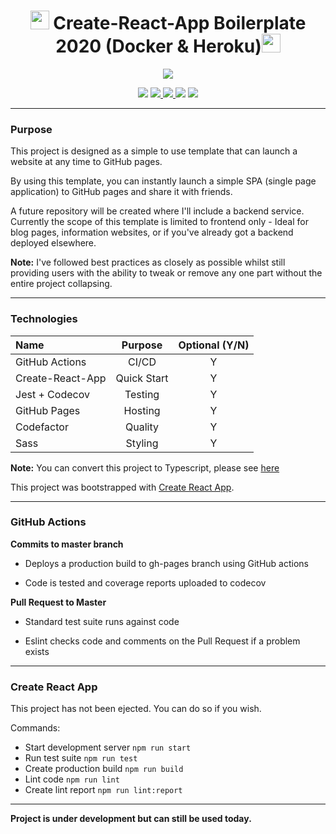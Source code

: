 <h1 align="center"><img src="https://github.githubassets.com/images/icons/emoji/unicode/2b50.png" height="30"/> Create-React-App Boilerplate 2020 (Docker & Heroku)<img src="https://github.githubassets.com/images/icons/emoji/unicode/2b50.png" height="30"/></h1>
<p align="center">
    <a href='https://photos.google.com/share/AF1QipMia2we7ht3vIvrSlHIHHr_W0-e-UDMOQ7Eo-abaiQaZf0SV0awXBTaBJM2bu6XbA?key=N2JreUgwT2Q2Zl9ZcENNLTRMOTN5UGF5ei1nd0J3&source=ctrlq.org'><img src='https://lh3.googleusercontent.com/TqwqjMTFHExCbFKYqUY4iA_cK7it0wfbi1OuOYSI6qSaWp6CGwmtHR6bzzQg0D8FzRcb7BHxonqX_htweTXYJZVGWBP4gVPW8XByzMUUxrfC2yS4I40i6y8Uul-Gey3JQU5XIsCVeQE=w2400' /></a>
</p>

<p align="center">
<a href="https://github.com/badges/shields/graphs/contributors" alt="Publish Master Branch">
        <img src="https://github.com/leslie-alldridge/react-boilerplate-2020-github-pages/workflows/Publish%20Master%20Branch/badge.svg" /></a>
<a href="https://github.com/badges/shields/graphs/contributors" alt="Test branch">
        <img src="https://github.com/leslie-alldridge/react-boilerplate-2020-github-pages/workflows/Test%20Development%20Branch/badge.svg" /></a><a href="https://codecov.io/gh/leslie-alldridge/react-boilerplate-2020-github-pages" alt="Code test coverage">
        <img src="https://codecov.io/gh/leslie-alldridge/react-boilerplate-2020-github-pages/branch/master/graph/badge.svg" /></a><a href="https://www.codefactor.io/repository/github/leslie-alldridge/react-boilerplate-2020-github-pages" alt="Code factor quality">
        <img src="https://www.codefactor.io/repository/github/leslie-alldridge/react-boilerplate-2020-github-pages/badge" /></a>
        <a href="https://img.shields.io/w3c-validation/default?targetUrl=https%3A%2F%2Fleslie-alldridge.github.io%2Freact-boilerplate-2020-github-pages%2F" alt="w3c validation">
        <img src="https://img.shields.io/w3c-validation/default?targetUrl=https%3A%2F%2Fleslie-alldridge.github.io%2Freact-boilerplate-2020-github-pages%2F" /></a>

</p>
<hr/>
<h3>Purpose</h3>

<p>This project is designed as a simple to use template that can launch a website at any time to GitHub pages.</p>

<p>By using this template, you can instantly launch a simple SPA (single page application) to GitHub pages and share it with friends.</p>

<p>A future repository will be created where I'll include a backend service. Currently the scope of this template is limited to frontend only - Ideal for blog pages, information websites, or if you've already got a backend deployed elsewhere.</p>

<p><strong>Note:</strong> I've followed best practices as closely as possible whilst still providing users with the ability to tweak or remove any one part without the entire project collapsing.</p>
<hr/>
<h3>Technologies</h3>

| Name             |   Purpose   | Optional (Y/N) |
| :--------------- | :---------: | :------------: |
| GitHub Actions   |    CI/CD    |       Y        |
| Create-React-App | Quick Start |       Y        |
| Jest + Codecov   |   Testing   |       Y        |
| GitHub Pages     |   Hosting   |       Y        |
| Codefactor       |   Quality   |       Y        |
| Sass             |   Styling   |       Y        |

<strong>Note:</strong> You can convert this project to Typescript, please see <a href="https://stackoverflow.com/questions/47508564/migrating-create-react-app-from-javascript-to-typescript">here</a>

This project was bootstrapped with [Create React App](https://github.com/facebook/create-react-app).

<hr/>
<h3>GitHub Actions</h3>

<p><strong>Commits to master branch</strong></p>

- Deploys a production build to gh-pages branch using GitHub actions

- Code is tested and coverage reports uploaded to codecov

<p><strong>Pull Request to Master</strong></p>

- Standard test suite runs against code

- Eslint checks code and comments on the Pull Request if a problem exists
<hr/>
<h3>Create React App</h3>

<p>This project has not been ejected. You can do so if you wish.</p>
<p>Commands:</p>

- Start development server `npm run start`
- Run test suite `npm run test`
- Create production build `npm run build`
- Lint code `npm run lint`
- Create lint report `npm run lint:report`
<hr/>
<strong>Project is under development but can still be used today.</strong>
